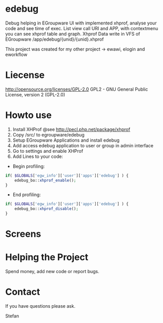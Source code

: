 # edebug
Debug helping in EGroupware UI with implemented xhprof, analyse your code and see time of exec.
List view call URI and APP, with contextmenu you can see xhprof table and graph.
Xhprof Data write in VFS of EGroupware /app/edebug/{unid}/{unid}.xhprof

This project was created for my other project -> ewawi, elogin and eworkflow

# Liecense
http://opensource.org/licenses/GPL-2.0 GPL2 - GNU General Public License, version 2 (GPL-2.0)

# Howto use

1. Install XHProf @see http://pecl.php.net/package/xhprof
2. Copy /src/ to egroupware/edebug
3. Setup EGroupware Applications and install edebug
4. Add access edebug application to user or group in admin interface
5. Go to settings and enable XHProf
6. Add Lines to your code:
- Begin profiling:
```php
if( $GLOBALS['egw_info']['user']['apps']['edebug'] ) {
	edebug_bo::xhprof_enable();
}
```

- End profiling:
```php
if( $GLOBALS['egw_info']['user']['apps']['edebug'] ) {
	edebug_bo::xhprof_disable();
}
```

# Screens

# Helping the Project
Spend money, add new code or report bugs.

# Contact
If you have questions please ask.

Stefan